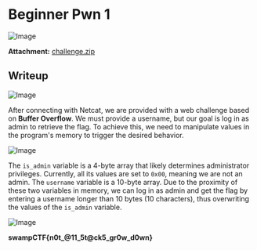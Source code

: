 # Beginner Pwn 1
![Image](https://github.com/user-attachments/assets/c6bc469b-ab96-44dc-83f2-d4328cbaffd7)

**Attachment:** [challenge.zip](https://github.com/user-attachments/files/19528592/challenge.zip)

## Writeup

![Image](https://github.com/user-attachments/assets/c4412262-699a-414f-9d09-f55fe469d428)

After connecting with Netcat, we are provided with a web challenge based on **Buffer Overflow**.
We must provide a username, but our goal is log in as admin to retrieve the flag. To achieve this, we need to manipulate values in the program's memory to trigger the desired behavior.

![Image](https://github.com/user-attachments/assets/6dc25bfe-77ea-463a-b296-ddba34907f8c)

The `is_admin` variable is a 4-byte array that likely determines administrator privileges. Currently, all its values are ​​set to `0x00`, meaning we are not an admin.
The `username` variable is a 10-byte array. Due to the proximity of these two variables in memory, we can log in as admin and get the flag by entering a username longer than 10 bytes (10 characters), thus overwriting the values ​​of the `is_admin` variable.

![Image](https://github.com/user-attachments/assets/f9f2e8c3-4ec2-4605-8f46-125595ead651)

**swampCTF{n0t_@11_5t@ck5_gr0w_d0wn}**
